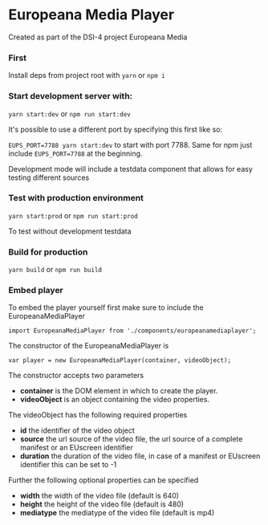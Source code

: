 # Europeana Media Player

Created as part of the DSI-4 project Europeana Media 

### First

Install deps from project root with `yarn` or `npm i`

### Start development server with:

`yarn start:dev` or `npm run start:dev`

It's possible to use a different port by specifying this first like so: 

`EUPS_PORT=7788 yarn start:dev` to start with port 7788. Same for npm just include `EUPS_PORT=7788` at the beginning.

Development mode will include a testdata component that allows for easy testing different sources

### Test with production environment 

`yarn start:prod` or `npm run start:prod`

To test without development testdata

### Build for production

`yarn build` or `npm run build`

### Embed player

To embed the player yourself first make sure to include the EuropeanaMediaPlayer

```
import EuropeanaMediaPlayer from './components/europeanamediaplayer';
```

The constructor of the EuropeanaMediaPlayer is

```
var player = new EuropeanaMediaPlayer(container, videoObject);
```

The constructor accepts two parameters

- **container** is the DOM element in which to create the player.
- **videoObject** is an object containing the video properties.

The videoObject has the following required properties

- **id** the identifier of the video object
- **source** the url source of the video file, the url source of a complete manifest or an EUscreen identifier
- **duration** the duration of the video file, in case of a manifest or EUscreen identifier this can be set to -1

Further the following optional properties can be specified

- **width** the width of the video file (default is 640)
- **height** the height of the video file (default is 480)
- **mediatype** the mediatype of the video file (default is mp4)

